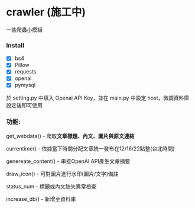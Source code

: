 # crawler (施工中)

一些爬蟲小模組

### Install

- [x] bs4
- [x] Pillow
- [x] requests
- [x] openai
- [x] pymysql

於 setting.py 中填入 Openai API Key，並在 main.py 中設定 host，微調資料庫設定後即可使用



### 功能:

get_webdata() - 爬取**文章標題、內文、圖片與原文連結**

currentime() - 依據當下時間分配文章統一發布在12/16/22點整(台北時間)

genereate_content() - 串接OpenAI API產生文章摘要

draw_icon() - 可對圖片進行水印(圖片/文字)備註

status_num - 標題或內文缺失異常檢查

increase_db() - 新增至資料庫
